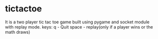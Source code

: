 # tictactoe
It is a two player tic tac toe game built using pygame and socket module with replay mode. 
keys:
  q - Quit
  space - replay(only if a player wins or the math draws)
